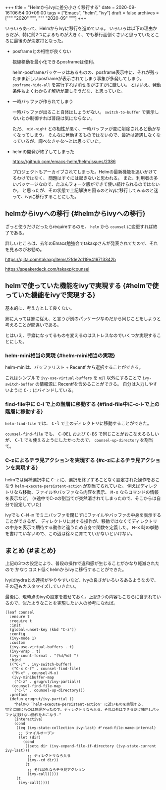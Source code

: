 +++
title = "HelmからIvyに差分小さく移行する"
date = 2020-09-16T06:54:00+09:00
tags = ["Emacs", "helm", "ivy"]
draft = false
archives = ["""
  "2020"
  """, """
  "2020-09"
  """]
+++

いろいろあって、HelmからIvyに移行を進めている。
いろいろは以下の理由からだが、特に前2つによるものが大きく、でも移行面倒くさいと思っていたところに最後のが決定打となった。

-   posframeとの相性が良くない

    視線移動を最小化できるposframeは便利。

    helm-posframeパッケージはあるものの、posframe表示中に、それが残ったまま新しいposframeが表示されてしまう事象が多発してしまう。
    `posframe-hide-all` を実行すれば消せるがさすがに厳しい。
    とはいえ、発動条件もよくわからず解析が厳しそうだな、と思っていた。
-   一時バッファが作られてしまう

    一時バッファが出ること自体はしょうがない。 `switch-to-buffer` で表示しないとか制御すれば普段は気にならない。

    ただ、 `mid-night` との相性が悪く、一時バッファが変に削除されると動かなくなってしまう。
    そんなに発動するものではないので、最近は遭遇しなくなっているが、調べなきゃな〜とは思っていた。
-   helmの開発が終了してしまった

    <https://github.com/emacs-helm/helm/issues/2386>

    プロジェクトもアーカイブされてしまった。Helmの最新機能を追いかけてるわけではなく、
    問題はすぐには起きないと思われる。
    また、利用者の多いパッケージなので、たぶんフォーク版ができて使い続けられるのではないか。
    と思ったが、その状態で上記解決を図るのとivyに移行してみるのと迷って、ivyに移行することにした。


## helmからivyへの移行 {#helmからivyへの移行}

ざっと使うだけだったらrequireするのを、 `helm` から `counsel` に変更すれば終了である。

詳しいところは、去年のEmacs勉強会でtakaxpさんが発表されてたので、それを見るのがお勧め。

<https://qiita.com/takaxp/items/2fde2c119e419713342b>

<https://speakerdeck.com/takaxp/counsel>


## helmで使っていた機能をivyで実現する {#helmで使っていた機能をivyで実現する}

基本的に、考え方として良くない。

郷に入っては郷に従え、と言うが別のパッケージなのだから同じことをしようと考えることが間違いである。

とはいえ、手癖になってるものを変えるのはストレスなのでいくつか実現することにした。


### helm-mini相当の実現 {#helm-mini相当の実現}

helm-miniは、バッファリスト + Recentf から選択することができる。

これはシンプルで `ivy-use-virtual-buffers` を `nil` 以外にすることで `ivy-switch-buffer` の情報源に
Recentfを含めることができる。
自分は入力しやすいように <kbd>C-;</kbd> にバインドしている。


### find-file中に C-l で上の階層に移動する {#find-file中に-c-l-で上の階層に移動する}

`helm-find-file` では、 <kbd>C-l</kbd> で上のディレクトリに移動することができた。

`counsel-find-file` でも、 <kbd>C-DEL</kbd> および <kbd>C-BS</kbd> で同じことがおこなえるらしいが、
<kbd>C-l</kbd> でも使えるようにしたかったので、 `counsel-up-directory` を割当て。


### C-zによるチラ見アクションを実現する {#c-zによるチラ見アクションを実現する}

helmでは候補選択中に <kbd>C-z</kbd> に、選択を終了することなく設定された操作をおこなう `helm-execute-persistent-action` が割当てられていた。
例えばディレクトリなら移動、ファイルやバッファなら内容を表示、 <kbd>M-x</kbd> ならコマンドの情報を表示など。
(※途中でC-zの割当てが突然消されてしまったので、そこからは自分で設定していた)

ivyでも <kbd>C-M-m</kbd> でミニバッファを閉じずにファイルやバッファの中身を表示することができるが、
ディレクトリに対する操作が、移動ではなくてディレクトリの中身を表示で期待する動作と違うため自身で関数を定義した。
<kbd>M-x</kbd> 時の挙動を書けていないので、この辺は徐々に育てていかないといけない。


## まとめ {#まとめ}

上記の3つの設定により、普段の操作で違和感が生じることがかなり軽減されたので
かなりコスト低くhelmからivyに移行することができた。

ivyはhydraとの連携がやりやすいなど、ivyの良さがいろいろあるようなので、その辺もカスタマイズしていきたい。

最後に、現時点のivyの設定を載せておく。上記3つの内容もこちらに含まれているので、似たようなことを実現したい人の参考になれば。

```emacs-lisp
(leaf counsel
  :ensure t
  :require t
  :init
  (global-unset-key (kbd "C-z"))
  :config
  (ivy-mode 1)
  :custom
  (ivy-use-virtual-buffers . t)
  (ivy-wrap . t)
  (ivy-count-format . "(%d/%d) ")
  :bind
  (("C-;" . ivy-switch-buffer)
   ("C-x C-f" . counsel-find-file)
   ("M-x" . counsel-M-x)
   (ivy-minibuffer-map
    ("C-z" . grugrut/ivy-partial))
   (counsel-find-file-map
    ("C-l" . counsel-up-directory)))
  :preface
  (defun grugrut/ivy-partial ()
    "helmの `helm-execute-persistent-action' に近いものを実現する.
完全に同じものは無理だったので、ディレクトリなら入る、それ以外はできるだけ補完しバッファは抜けない動作をおこなう."
    (interactive)
    (cond
     ((eq (ivy-state-collection ivy-last) #'read-file-name-internal)
      ;; ファイルオープン
      (let (dir)
        (cond
         ((setq dir (ivy-expand-file-if-directory (ivy-state-current ivy-last)))
          ;; ディレクトリなら入る
          (ivy--cd dir))
         (t
          ;; それ以外ならチラ見アクション
          (ivy-call)))))
     (t
      (ivy-call)))))
```
